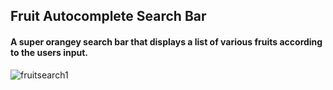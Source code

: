## Fruit Autocomplete Search Bar
#### A super orangey search bar that displays a list of various fruits according to the users input. 

![fruitsearch1](https://github.com/jensuki/Fruit-Search/assets/115367831/d9eb49f3-9cb1-4b0f-9e1f-47b8c704a89e)
